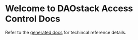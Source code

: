 # Welcome to DAOstack Access Control Docs

Refer to the [generated docs](./generated_docs/Protected.md) for techincal reference details.
